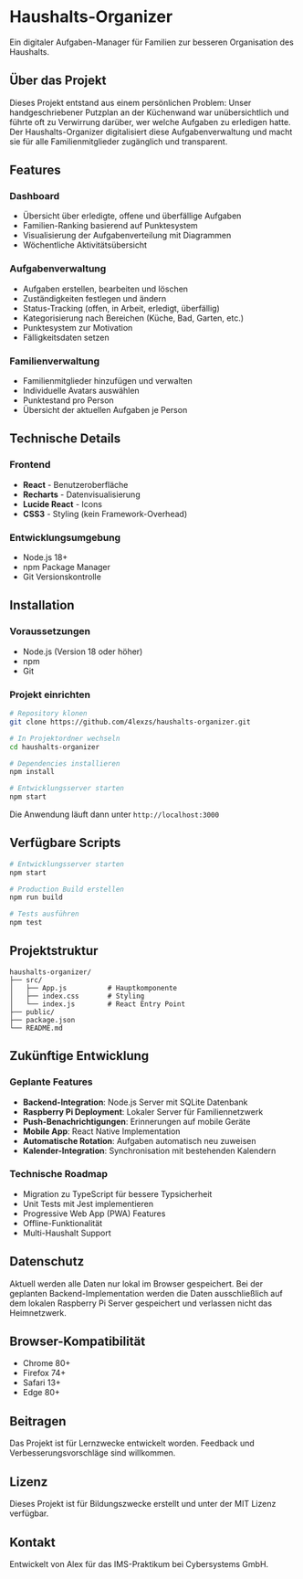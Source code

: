 # Haushalts-Organizer

Ein digitaler Aufgaben-Manager für Familien zur besseren Organisation des Haushalts.

## Über das Projekt

Dieses Projekt entstand aus einem persönlichen Problem: Unser handgeschriebener Putzplan an der Küchenwand war unübersichtlich und führte oft zu Verwirrung darüber, wer welche Aufgaben zu erledigen hatte. Der Haushalts-Organizer digitalisiert diese Aufgabenverwaltung und macht sie für alle Familienmitglieder zugänglich und transparent.

## Features

### Dashboard
- Übersicht über erledigte, offene und überfällige Aufgaben
- Familien-Ranking basierend auf Punktesystem
- Visualisierung der Aufgabenverteilung mit Diagrammen
- Wöchentliche Aktivitätsübersicht

### Aufgabenverwaltung
- Aufgaben erstellen, bearbeiten und löschen
- Zuständigkeiten festlegen und ändern
- Status-Tracking (offen, in Arbeit, erledigt, überfällig)
- Kategorisierung nach Bereichen (Küche, Bad, Garten, etc.)
- Punktesystem zur Motivation
- Fälligkeitsdaten setzen

### Familienverwaltung
- Familienmitglieder hinzufügen und verwalten
- Individuelle Avatars auswählen
- Punktestand pro Person
- Übersicht der aktuellen Aufgaben je Person

## Technische Details

### Frontend
- **React** - Benutzeroberfläche
- **Recharts** - Datenvisualisierung
- **Lucide React** - Icons
- **CSS3** - Styling (kein Framework-Overhead)

### Entwicklungsumgebung
- Node.js 18+
- npm Package Manager
- Git Versionskontrolle

## Installation

### Voraussetzungen
- Node.js (Version 18 oder höher)
- npm
- Git

### Projekt einrichten

```bash
# Repository klonen
git clone https://github.com/4lexzs/haushalts-organizer.git

# In Projektordner wechseln
cd haushalts-organizer

# Dependencies installieren
npm install

# Entwicklungsserver starten
npm start
```

Die Anwendung läuft dann unter `http://localhost:3000`

## Verfügbare Scripts

```bash
# Entwicklungsserver starten
npm start

# Production Build erstellen
npm run build

# Tests ausführen
npm test
```

## Projektstruktur

```
haushalts-organizer/
├── src/
│   ├── App.js          # Hauptkomponente
│   ├── index.css       # Styling
│   └── index.js        # React Entry Point
├── public/
├── package.json
└── README.md
```

## Zukünftige Entwicklung

### Geplante Features
- **Backend-Integration**: Node.js Server mit SQLite Datenbank
- **Raspberry Pi Deployment**: Lokaler Server für Familiennetzwerk
- **Push-Benachrichtigungen**: Erinnerungen auf mobile Geräte
- **Mobile App**: React Native Implementation
- **Automatische Rotation**: Aufgaben automatisch neu zuweisen
- **Kalender-Integration**: Synchronisation mit bestehenden Kalendern

### Technische Roadmap
- Migration zu TypeScript für bessere Typsicherheit
- Unit Tests mit Jest implementieren
- Progressive Web App (PWA) Features
- Offline-Funktionalität
- Multi-Haushalt Support

## Datenschutz

Aktuell werden alle Daten nur lokal im Browser gespeichert. Bei der geplanten Backend-Implementation werden die Daten ausschließlich auf dem lokalen Raspberry Pi Server gespeichert und verlassen nicht das Heimnetzwerk.

## Browser-Kompatibilität

- Chrome 80+
- Firefox 74+
- Safari 13+
- Edge 80+

## Beitragen

Das Projekt ist für Lernzwecke entwickelt worden. Feedback und Verbesserungsvorschläge sind willkommen.

## Lizenz

Dieses Projekt ist für Bildungszwecke erstellt und unter der MIT Lizenz verfügbar.

## Kontakt

Entwickelt von Alex für das IMS-Praktikum bei Cybersystems GmbH.
